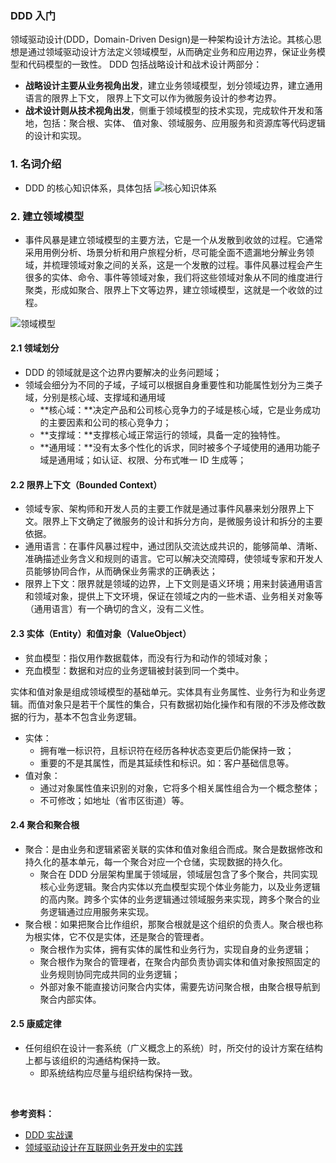 ### DDD 入门

领域驱动设计(DDD，Domain-Driven Design)是一种架构设计方法论。其核心思想是通过领域驱动设计方法定义领域模型，从而确定业务和应用边界，保证业务模型和代码模型的一致性。
DDD 包括战略设计和战术设计两部分：
- **战略设计主要从业务视角出发**，建立业务领域模型，划分领域边界，建立通用语言的限界上下文，
限界上下文可以作为微服务设计的参考边界。
- **战术设计则从技术视角出发**，侧重于领域模型的技术实现，完成软件开发和落地，包括：聚合根、实体、
值对象、领域服务、应用服务和资源库等代码逻辑的设计和实现。

### 1. 名词介绍
- DDD 的核心知识体系，具体包括
![核心知识体系](https://github.com/xianliu18/ARTS/tree/master/ddd/images/核心知识体系.jpg)

### 2. 建立领域模型
- 事件风暴是建立领域模型的主要方法，它是一个从发散到收敛的过程。它通常采用用例分析、场景分析和用户旅程分析，尽可能全面不遗漏地分解业务领域，并梳理领域对象之间的关系，这是一个发散的过程。事件风暴过程会产生很多的实体、命令、事件等领域对象，我们将这些领域对象从不同的维度进行聚类，形成如聚合、限界上下文等边界，建立领域模型，这就是一个收敛的过程。

![领域模型](https://github.com/xianliu18/ARTS/tree/master/ddd/images/领域模型.jpg)

#### 2.1 领域划分
- DDD 的领域就是这个边界内要解决的业务问题域；
- 领域会细分为不同的子域，子域可以根据自身重要性和功能属性划分为三类子域，分别是核心域、支撑域和通用域
  - **核心域：**决定产品和公司核心竞争力的子域是核心域，它是业务成功的主要因素和公司的核心竞争力；
  - **支撑域：**支撑核心域正常运行的领域，具备一定的独特性。
  - **通用域：**没有太多个性化的诉求，同时被多个子域使用的通用功能子域是通用域；如认证、权限、分布式唯一 ID 生成等；
  
#### 2.2 限界上下文（Bounded Context）
- 领域专家、架构师和开发人员的主要工作就是通过事件风暴来划分限界上下文。限界上下文确定了微服务的设计和拆分方向，是微服务设计和拆分的主要依据。
- 通用语言：在事件风暴过程中，通过团队交流达成共识的，能够简单、清晰、准确描述业务含义和规则的语言。它可以解决交流障碍，使领域专家和开发人员能够协同合作，从而确保业务需求的正确表达；
- 限界上下文：限界就是领域的边界，上下文则是语义环境；用来封装通用语言和领域对象，提供上下文环境，保证在领域之内的一些术语、业务相关对象等（通用语言）有一个确切的含义，没有二义性。

#### 2.3 实体（Entity）和值对象（ValueObject）
- 贫血模型：指仅用作数据载体，而没有行为和动作的领域对象；
- 充血模型：数据和对应的业务逻辑被封装到同一个类中。

实体和值对象是组成领域模型的基础单元。实体具有业务属性、业务行为和业务逻辑。而值对象只是若干个属性的集合，只有数据初始化操作和有限的不涉及修改数据的行为，基本不包含业务逻辑。
- 实体：
  - 拥有唯一标识符，且标识符在经历各种状态变更后仍能保持一致；
  - 重要的不是其属性，而是其延续性和标识。如：客户基础信息等。
- 值对象：
  - 通过对象属性值来识别的对象，它将多个相关属性组合为一个概念整体；
  - 不可修改；如地址（省市区街道）等。

#### 2.4 聚合和聚合根
- 聚合：是由业务和逻辑紧密关联的实体和值对象组合而成。聚合是数据修改和持久化的基本单元，每一个聚合对应一个仓储，实现数据的持久化。
  - 聚合在 DDD 分层架构里属于领域层，领域层包含了多个聚合，共同实现核心业务逻辑。聚合内实体以充血模型实现个体业务能力，以及业务逻辑的高内聚。跨多个实体的业务逻辑通过领域服务来实现，跨多个聚合的业务逻辑通过应用服务来实现。
- 聚合根：如果把聚合比作组织，那聚合根就是这个组织的负责人。聚合根也称为根实体，它不仅是实体，还是聚合的管理者。
  - 聚合根作为实体，拥有实体的属性和业务行为，实现自身的业务逻辑；
  - 聚合根作为聚合的管理者，在聚合内部负责协调实体和值对象按照固定的业务规则协同完成共同的业务逻辑；
  - 外部对象不能直接访问聚合内实体，需要先访问聚合根，由聚合根导航到聚合内部实体。

#### 2.5 康威定律
- 任何组织在设计一套系统（广义概念上的系统）时，所交付的设计方案在结构上都与该组织的沟通结构保持一致。
	- 即系统结构应尽量与组织结构保持一致。



<br/>

**参考资料：**
- [DDD 实战课](https://zq99299.github.io/note-book2/ddd/)
- [领域驱动设计在互联网业务开发中的实践](https://tech.meituan.com/2017/12/22/ddd-in-practice.html)